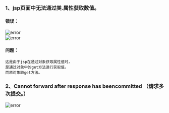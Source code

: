 ### 1、jsp页面中无法通过类.属性获取数值。
#### 错误： 
![error](https://i.loli.net/2019/07/06/5d2091a43b68411532.png)  
![error](https://i.loli.net/2019/07/06/5d2091c0d28e841392.png)  
#### 问题：  
    这是由于jsp在通过对象获取属性值时，  
    是通过对象中的get方法进行获取值。  
    而原对象缺get方法。  
  
###  2、Cannot forward after response has beencommitted  （请求多次提交。）  
![error](https://i.loli.net/2019/07/06/5d2092d415b7037090.png)  
